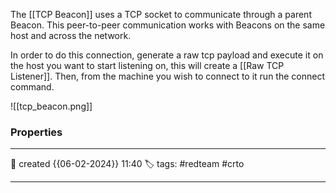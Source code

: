 
The [[TCP Beacon]] uses a TCP socket to communicate through a parent Beacon. This peer-to-peer communication works with Beacons on the same host and across the network.

In order to do this connection, generate a raw tcp payload and execute it on the host you want to start listening on, this will create a [[Raw TCP Listener]]. Then, from the machine you wish to connect to it run the connect command. 

![[tcp_beacon.png]]

 


### Properties
---
📆 created   {{06-02-2024}} 11:40
🏷️ tags: #redteam #crto   

---

